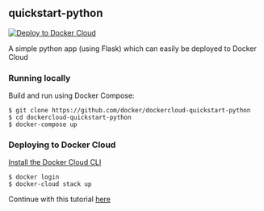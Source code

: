 ## quickstart-python

[![Deploy to Docker Cloud](https://files.cloud.docker.com/images/deploy-to-dockercloud.svg)](https://cloud.docker.com/stack/deploy/)

A simple python app (using Flask) which can easily be deployed to Docker Cloud

### Running locally

Build and run using Docker Compose:

	$ git clone https://github.com/docker/dockercloud-quickstart-python
	$ cd dockercloud-quickstart-python
	$ docker-compose up

### Deploying to Docker Cloud

[Install the Docker Cloud CLI](https://docs.docker.com/docker-cloud/tutorials/installing-cli/)

	$ docker login
	$ docker-cloud stack up

Continue with this tutorial [here](https://docs.docker.com/docker-cloud/tutorials/python/)
